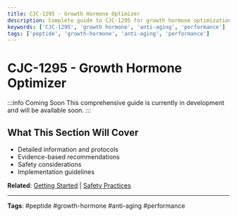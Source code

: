 ```yaml
---
title: CJC-1295 - Growth Hormone Optimizer
description: Complete guide to CJC-1295 for growth hormone optimization, anti-aging, and performance enhancement.
keywords: ['CJC-1295', 'growth hormone', 'anti-aging', 'performance']
tags: ['peptide', 'growth-hormone', 'anti-aging', 'performance']
---
```


# CJC-1295 - Growth Hormone Optimizer

:::info Coming Soon
This comprehensive guide is currently in development and will be available soon.
:::

## What This Section Will Cover

- Detailed information and protocols
- Evidence-based recommendations
- Safety considerations
- Implementation guidelines

**Related**: [Getting Started](../implementation/getting-started) | [Safety Practices](../ebook/safety-practices)

---

**Tags**: #peptide #growth-hormone #anti-aging #performance
